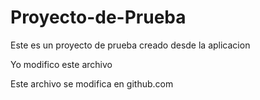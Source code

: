 # Proyecto-de-Prueba
Este es un proyecto de prueba creado desde la aplicacion

Yo modifico este archivo

Este archivo se modifica en github.com
